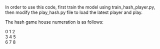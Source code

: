 In order to use this code, first train the model using 
train_hash_player.py, then modify the play_hash.py file to load 
the latest player and play. 

The hash game house numeration is as follows:
<br>

0 1 2<br>
3 4 5<br>
6 7 8
